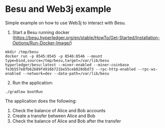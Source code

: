 # Besu and Web3j example

Simple example on how to use Web3j to interact with Besu.

1. Start a Besu running
   docker (https://besu.hyperledger.org/en/stable/HowTo/Get-Started/Installation-Options/Run-Docker-Image/)

```
mkdir /tmp/besu
docker run -p 8545:8545 -p 8546:8546 --mount type=bind,source=/tmp/besu,target=/var/lib/besu hyperledger/besu:latest --miner-enabled --miner-coinbase fe3b557e8fb62b89f4916b721be55ceb828dbd73 --rpc-http-enabled --rpc-ws-enabled --network=dev --data-path=/var/lib/besu
```

2. Run the application:

```
./gradlew bootRun
```

The application does the following:

1. Check the balance of Alice and Bob accounts
2. Create a transfer between Alice and Bob
3. Check the balance of Alice and Bob after the transfer